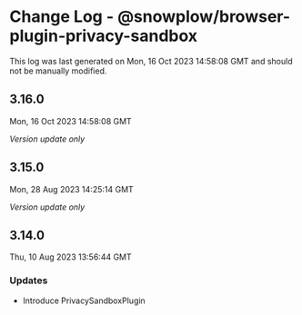 # Change Log - @snowplow/browser-plugin-privacy-sandbox

This log was last generated on Mon, 16 Oct 2023 14:58:08 GMT and should not be manually modified.

## 3.16.0
Mon, 16 Oct 2023 14:58:08 GMT

_Version update only_

## 3.15.0
Mon, 28 Aug 2023 14:25:14 GMT

_Version update only_

## 3.14.0
Thu, 10 Aug 2023 13:56:44 GMT

### Updates

- Introduce PrivacySandboxPlugin

